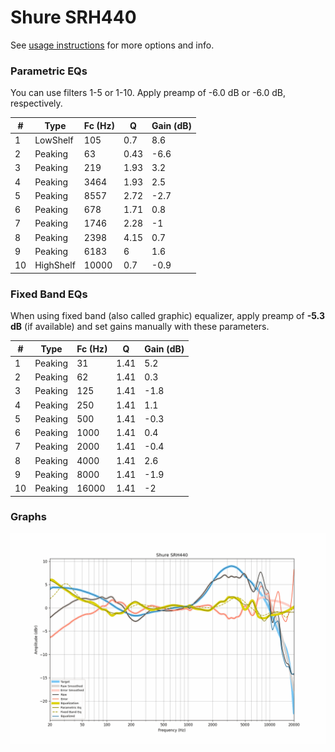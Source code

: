 # Shure SRH440
See [usage instructions](https://github.com/jaakkopasanen/AutoEq#usage) for more options and info.

### Parametric EQs
You can use filters 1-5 or 1-10. Apply preamp of -6.0 dB or -6.0 dB, respectively.

|   # | Type      |   Fc (Hz) |    Q |   Gain (dB) |
|-----|-----------|-----------|------|-------------|
|   1 | LowShelf  |       105 | 0.7  |         8.6 |
|   2 | Peaking   |        63 | 0.43 |        -6.6 |
|   3 | Peaking   |       219 | 1.93 |         3.2 |
|   4 | Peaking   |      3464 | 1.93 |         2.5 |
|   5 | Peaking   |      8557 | 2.72 |        -2.7 |
|   6 | Peaking   |       678 | 1.71 |         0.8 |
|   7 | Peaking   |      1746 | 2.28 |        -1   |
|   8 | Peaking   |      2398 | 4.15 |         0.7 |
|   9 | Peaking   |      6183 | 6    |         1.6 |
|  10 | HighShelf |     10000 | 0.7  |        -0.9 |

### Fixed Band EQs
When using fixed band (also called graphic) equalizer, apply preamp of **-5.3 dB** (if available) and set gains manually with these parameters.

|   # | Type    |   Fc (Hz) |    Q |   Gain (dB) |
|-----|---------|-----------|------|-------------|
|   1 | Peaking |        31 | 1.41 |         5.2 |
|   2 | Peaking |        62 | 1.41 |         0.3 |
|   3 | Peaking |       125 | 1.41 |        -1.8 |
|   4 | Peaking |       250 | 1.41 |         1.1 |
|   5 | Peaking |       500 | 1.41 |        -0.3 |
|   6 | Peaking |      1000 | 1.41 |         0.4 |
|   7 | Peaking |      2000 | 1.41 |        -0.4 |
|   8 | Peaking |      4000 | 1.41 |         2.6 |
|   9 | Peaking |      8000 | 1.41 |        -1.9 |
|  10 | Peaking |     16000 | 1.41 |        -2   |

### Graphs
![](./Shure%20SRH440.png)
